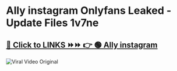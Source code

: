 
 # Ally instagram Onlyfans Leaked - Update Files 1v7ne

## <h2><a href="https://clipsfans.com/Ally_instagram&ref=git">🔗 Click to LINKS ⏩⏩ 👉 🟢 Ally instagram </a></h2>

<a href="https://clipsfans.com/Ally_instagram&ref=git" rel="nofollow" data-target="animated-image.originalLink"><img src="https://i.ibb.co.com/xMMVF88/686577567.gif" alt="Viral Video Original" style="max-width: 100%; display: inline-block;" data-target="animated-image.originalImage"></a>

